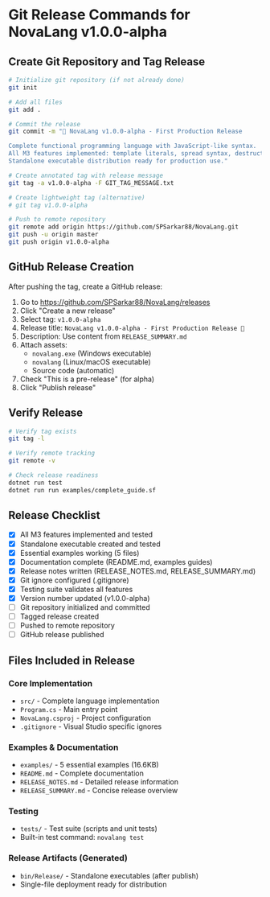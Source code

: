 # Git Release Commands for NovaLang v1.0.0-alpha

## Create Git Repository and Tag Release

```bash
# Initialize git repository (if not already done)
git init

# Add all files
git add .

# Commit the release
git commit -m "🚀 NovaLang v1.0.0-alpha - First Production Release

Complete functional programming language with JavaScript-like syntax.
All M3 features implemented: template literals, spread syntax, destructuring.
Standalone executable distribution ready for production use."

# Create annotated tag with release message
git tag -a v1.0.0-alpha -F GIT_TAG_MESSAGE.txt

# Create lightweight tag (alternative)
# git tag v1.0.0-alpha

# Push to remote repository
git remote add origin https://github.com/SPSarkar88/NovaLang.git
git push -u origin master
git push origin v1.0.0-alpha
```

## GitHub Release Creation

After pushing the tag, create a GitHub release:

1. Go to https://github.com/SPSarkar88/NovaLang/releases
2. Click "Create a new release"
3. Select tag: `v1.0.0-alpha`
4. Release title: `NovaLang v1.0.0-alpha - First Production Release 🚀`
5. Description: Use content from `RELEASE_SUMMARY.md`
6. Attach assets:
   - `novalang.exe` (Windows executable)
   - `novalang` (Linux/macOS executable)  
   - Source code (automatic)
7. Check "This is a pre-release" (for alpha)
8. Click "Publish release"

## Verify Release

```bash
# Verify tag exists
git tag -l

# Verify remote tracking
git remote -v

# Check release readiness
dotnet run test
dotnet run run examples/complete_guide.sf
```

## Release Checklist

- [x] All M3 features implemented and tested
- [x] Standalone executable created and tested
- [x] Essential examples working (5 files)
- [x] Documentation complete (README.md, examples guides)
- [x] Release notes written (RELEASE_NOTES.md, RELEASE_SUMMARY.md)
- [x] Git ignore configured (.gitignore)
- [x] Testing suite validates all features
- [x] Version number updated (v1.0.0-alpha)
- [ ] Git repository initialized and committed
- [ ] Tagged release created
- [ ] Pushed to remote repository
- [ ] GitHub release published

## Files Included in Release

### Core Implementation
- `src/` - Complete language implementation
- `Program.cs` - Main entry point
- `NovaLang.csproj` - Project configuration
- `.gitignore` - Visual Studio specific ignores

### Examples & Documentation  
- `examples/` - 5 essential examples (16.6KB)
- `README.md` - Complete documentation
- `RELEASE_NOTES.md` - Detailed release information
- `RELEASE_SUMMARY.md` - Concise release overview

### Testing
- `tests/` - Test suite (scripts and unit tests)
- Built-in test command: `novalang test`

### Release Artifacts (Generated)
- `bin/Release/` - Standalone executables (after publish)
- Single-file deployment ready for distribution
